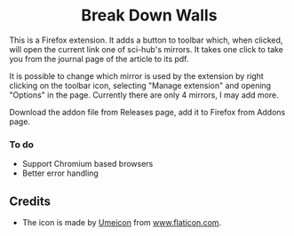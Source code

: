 <h1 align='center'>Break Down Walls</h1>

 This is a Firefox extension. It adds a button to toolbar which, when clicked, will open the current link one of sci-hub's mirrors. It takes one click to take you from the journal page of the article to its pdf. 
 
 It is possible to change which mirror is used by the extension by right clicking on the toolbar icon, selecting "Manage extension" and opening "Options" in the page. Currently there are only 4 mirrors, I may add more.
 
 Download the addon file from Releases page, add it to Firefox from Addons page.

 ### To do

 - Support Chromium based browsers
 - Better error handling

 ## Credits

 - The icon is made by <a href='https://www.flaticon.com/authors/umeicon'>Umeicon</a> from <a href='https://www.flaticon.com'>www.flaticon.com</a>.
